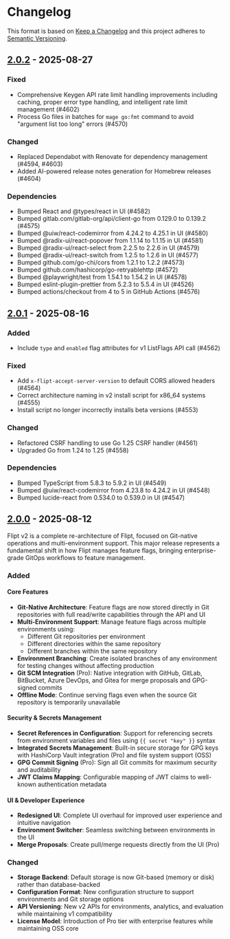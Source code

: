 # Changelog

This format is based on [Keep a Changelog](https://keepachangelog.com/en/1.0.0/)
and this project adheres to [Semantic Versioning](https://semver.org/spec/v2.0.0.html).

## [2.0.2](https://github.com/flipt-io/flipt/releases/tag/v2.0.2) - 2025-08-27

### Fixed

- Comprehensive Keygen API rate limit handling improvements including caching, proper error type handling, and intelligent rate limit management (#4602)
- Process Go files in batches for `mage go:fmt` command to avoid "argument list too long" errors (#4570)

### Changed

- Replaced Dependabot with Renovate for dependency management (#4594, #4603)
- Added AI-powered release notes generation for Homebrew releases (#4604)

### Dependencies

- Bumped React and @types/react in UI (#4582)
- Bumped gitlab.com/gitlab-org/api/client-go from 0.129.0 to 0.139.2 (#4575)
- Bumped @uiw/react-codemirror from 4.24.2 to 4.25.1 in UI (#4580)
- Bumped @radix-ui/react-popover from 1.1.14 to 1.1.15 in UI (#4581)
- Bumped @radix-ui/react-select from 2.2.5 to 2.2.6 in UI (#4579)
- Bumped @radix-ui/react-switch from 1.2.5 to 1.2.6 in UI (#4577)
- Bumped github.com/go-chi/cors from 1.2.1 to 1.2.2 (#4573)
- Bumped github.com/hashicorp/go-retryablehttp (#4572)
- Bumped @playwright/test from 1.54.1 to 1.54.2 in UI (#4578)
- Bumped eslint-plugin-prettier from 5.2.3 to 5.5.4 in UI (#4526)
- Bumped actions/checkout from 4 to 5 in GitHub Actions (#4576)

## [2.0.1](https://github.com/flipt-io/flipt/releases/tag/v2.0.1) - 2025-08-16

### Added

- Include `type` and `enabled` flag attributes for v1 ListFlags API call (#4562)

### Fixed

- Add `x-flipt-accept-server-version` to default CORS allowed headers (#4564)
- Correct architecture naming in v2 install script for x86_64 systems (#4555)
- Install script no longer incorrectly installs beta versions (#4553)

### Changed

- Refactored CSRF handling to use Go 1.25 CSRF handler (#4561)
- Upgraded Go from 1.24 to 1.25 (#4558)

### Dependencies

- Bumped TypeScript from 5.8.3 to 5.9.2 in UI (#4549)
- Bumped @uiw/react-codemirror from 4.23.8 to 4.24.2 in UI (#4548)
- Bumped lucide-react from 0.534.0 to 0.539.0 in UI (#4547)

## [2.0.0](https://github.com/flipt-io/flipt/releases/tag/v2.0.0) - 2025-08-12

Flipt v2 is a complete re-architecture of Flipt, focused on Git-native operations and multi-environment support. This major release represents a fundamental shift in how Flipt manages feature flags, bringing enterprise-grade GitOps workflows to feature management.

### Added

#### Core Features

- **Git-Native Architecture**: Feature flags are now stored directly in Git repositories with full read/write capabilities through the API and UI
- **Multi-Environment Support**: Manage feature flags across multiple environments using:
  - Different Git repositories per environment
  - Different directories within the same repository
  - Different branches within the same repository
- **Environment Branching**: Create isolated branches of any environment for testing changes without affecting production
- **Git SCM Integration** (Pro): Native integration with GitHub, GitLab, BitBucket, Azure DevOps, and Gitea for merge proposals and GPG-signed commits
- **Offline Mode**: Continue serving flags even when the source Git repository is temporarily unavailable

#### Security & Secrets Management

- **Secret References in Configuration**: Support for referencing secrets from environment variables and files using `{{ secret "key" }}` syntax
- **Integrated Secrets Management**: Built-in secure storage for GPG keys with HashiCorp Vault integration (Pro) and file system support (OSS)
- **GPG Commit Signing** (Pro): Sign all Git commits for maximum security and auditability
- **JWT Claims Mapping**: Configurable mapping of JWT claims to well-known authentication metadata

#### UI & Developer Experience

- **Redesigned UI**: Complete UI overhaul for improved user experience and intuitive navigation
- **Environment Switcher**: Seamless switching between environments in the UI
- **Merge Proposals**: Create pull/merge requests directly from the UI (Pro)

### Changed

- **Storage Backend**: Default storage is now Git-based (memory or disk) rather than database-backed
- **Configuration Format**: New configuration structure to support environments and Git storage options
- **API Versioning**: New v2 APIs for environments, analytics, and evaluation while maintaining v1 compatibility
- **License Model**: Introduction of Pro tier with enterprise features while maintaining OSS core
